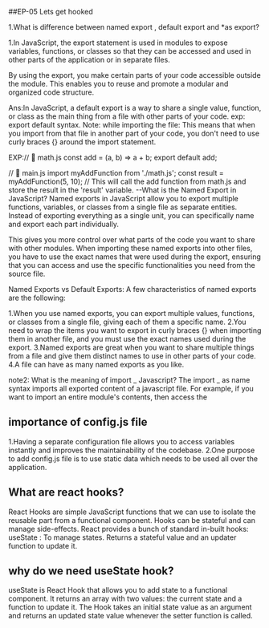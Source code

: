 ##EP-05 Lets get hooked

1.What is difference between named export , default export and \*as export?

1.In JavaScript, the export statement is used in modules to expose variables, functions, or classes so that they can be accessed and used in other parts of the application or in separate files.

By using the export, you make certain parts of your code accessible outside the module. This enables you to reuse and promote a modular and organized code structure.

Ans:In JavaScript, a default export is a way to share a single value, function, or class as the main thing from a file with other parts of your code.
exp: export default syntax.
Note: while importing the file: This means that when you import from that file in another part of your code, you don't need to use curly braces {} around the import statement.

EXP:// 📂 math.js
const add = (a, b) => a + b;
export default add;

// 📂 main.js
import myAddFunction from './math.js';
const result = myAddFunction(5, 10); // This will call the add function from math.js and store the result in the 'result' variable.
--What is the Named Export in JavaScript?
Named exports in JavaScript allow you to export multiple functions, variables, or classes from a single file as separate entities. Instead of exporting everything as a single unit, you can specifically name and export each part individually.

This gives you more control over what parts of the code you want to share with other modules. When importing these named exports into other files, you have to use the exact names that were used during the export, ensuring that you can access and use the specific functionalities you need from the source file.

Named Exports vs Default Exports:
A few characteristics of named exports are the following:

1.When you use named exports, you can export multiple values, functions, or classes from a single file, giving each of them a specific name.
2.You need to wrap the items you want to export in curly braces {} when importing them in another file, and you must use the exact names used during the export.
3.Named exports are great when you want to share multiple things from a file and give them distinct names to use in other parts of your code.
4.A file can have as many named exports as you like.

note2: What is the meaning of import _ Javascript?
The import _ as name syntax imports all exported content of a javascript file. For example, if you want to import an entire module's contents, then access the

## importance of config.js file

1.Having a separate configuration file allows you to access variables instantly and improves the maintainability of the codebase.
2.One purpose to add config.js file is to use static data which needs to be used all over the application.

## What are react hooks?

React Hooks are simple JavaScript functions that we can use to isolate the reusable part from a functional component. Hooks can be stateful and can manage side-effects. React provides a bunch of standard in-built hooks: useState : To manage states. Returns a stateful value and an updater function to update it.

## why do we need useState hook?

useState is React Hook that allows you to add state to a functional component. It returns an array with two values: the current state and a function to update it. The Hook takes an initial state value as an argument and returns an updated state value whenever the setter function is called.
